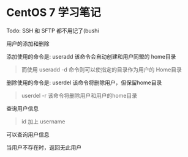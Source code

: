 # CentOS 7 学习笔记

Todo: SSH 和 SFTP 都不用记了(bushi


用户的添加和删除

添加使用的命令是: useradd 该命令会自动创建和用户同盟的 home目录
> 而使用 useradd -d 命令则可以使指定的目录作为用户的 Home目录

删除使用的命令是: userdel 该命令将删除用户，但保留home目录
> userdel -r 该命令将删除用户和用户的home目录

查询用户信息

>id 加上 username

可以查询用户信息

当用户不存在时，返回无此用户
